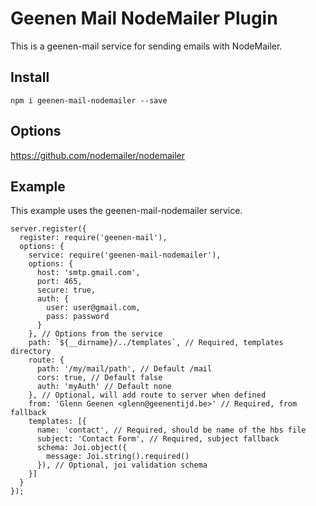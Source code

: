 # Geenen Mail NodeMailer Plugin

This is a geenen-mail service for sending emails with NodeMailer.

## Install

```
npm i geenen-mail-nodemailer --save
```

## Options

https://github.com/nodemailer/nodemailer

## Example

This example uses the geenen-mail-nodemailer service.

```
server.register({
  register: require('geenen-mail'),
  options: {
    service: require('geenen-mail-nodemailer'),
    options: {
      host: 'smtp.gmail.com',
      port: 465,
      secure: true,
      auth: {
        user: user@gmail.com,
        pass: password
      }
    }, // Options from the service
    path: `${__dirname}/../templates`, // Required, templates directory
    route: {
      path: '/my/mail/path', // Default /mail
      cors: true, // Default false
      auth: 'myAuth' // Default none
    }, // Optional, will add route to server when defined
    from: 'Glenn Geenen <glenn@geenentijd.be>' // Required, from fallback
    templates: [{
      name: 'contact', // Required, should be name of the hbs file
      subject: 'Contact Form', // Required, subject fallback
      schema: Joi.object({
        message: Joi.string().required()
      }), // Optional, joi validation schema
    }]
  }
});
```
